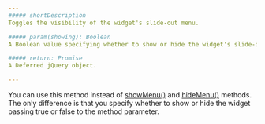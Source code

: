 ```yaml
---
##### shortDescription
Toggles the visibility of the widget's slide-out menu.

##### param(showing): Boolean
A Boolean value specifying whether to show or hide the widget's slide-out menu.

##### return: Promise
A Deferred jQuery object.

---
```

You can use this method instead of [showMenu()](/Documentation/ApiReference/UI_Widgets/dxSlideOut/Methods/#show) and [hideMenu()](/Documentation/ApiReference/UI_Widgets/dxSlideOut/Methods/#hide) methods. The only difference is that you specify whether to show or hide the widget passing true or false to the method parameter.